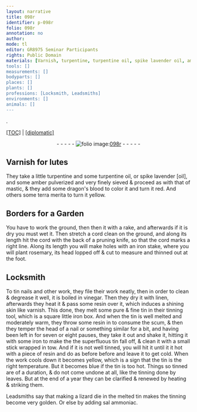 ```yaml
---
layout: narrative
title: 098r
identifier: p-098r
folio: 098r
annotation: no
author:
mode: tl
editor: GR8975 Seminar Participants
rights: Public Domain
materials: [Varnish, turpentine, turpentine oil, spike lavender oil, amber, mastic, dragon's blood, terra merita, wet, iron, tin, vinegar, linen, resin, square little iron box., tow, melted tin, sal ammoniac]
tools: []
measurements: []
bodyparts: []
places: []
plants: []
professions: [Locksmith, Leadsmiths]
environments: []
animals: []
---
```


.<p><a href="{{ site.baseurl }}/translation/">[TOC]</a> | <a href="{{ site.baseurl }}/texts/p-098r_tc/">[diplomatic]</a></p><div class="folio" align="center">- - - - - <a href="http://gallica.bnf.fr/ark:/12148/btv1b10500001g/f201.image" target="_blank"><img src="https://cu-mkp.github.io/2017-workshop-edition/assets/photo-icon.png" alt="folio image: " style="display:inline-block; margin-bottom:-3px;"/>098r</a> - - - - - </div>  
  

## <span class="m">Varnish</span> for lutes

 
They take a little <span class="m">turpentine</span> and some <span class="m">turpentine oil</span>, or <span class="m">spike lavender [oil]</span>, and some <span class="m">amber</span> pulverized and very finely sieved & proceed as with that of <span class="m">mastic</span>, & they add some <span class="m">dragon's blood</span> to color it and turn it red. And others some <span class="m">terra merita</span> to turn it yellow.
 
 
  

## Borders for a Garden

 
You have to work the ground, then then it with a rake, and afterwards if it is dry you must <span class="m">wet</span> it. Then stretch a cord clean on the ground, and along its length hit the cord with the back of a pruning knife, so that the cord marks a right line. Along its length you will make holes with an <span class="m">iron</span> stake, where you will plant rosemary, its head lopped off & cut to measure and thinned out at the foot.
 
 
  

## <span class="pro">Locksmith</span>

 
To <span class="m">tin</span> nails and other work, they file their work neatly, then in order to clean & degrease it well, it is boiled in <span class="m">vinegar</span>. Then they dry it with <span class="m">linen</span>, afterwards they heat it & pass some <span class="m">resin</span> over it, which induces a shining skin like varnish. This done, they melt some pure & fine <span class="m">tin</span> in their <span class="m">tin</span>ning tool, which is a <span class="m">square little iron box.</span> And when the <span class="m">tin</span> is well melted and moderately warm, they throw some <span class="m">resin</span> in to consume the scum, & then they temper the head of a nail or something similar for a bit, and having been left in for seven or eight pauses, they take it out and shake it, hitting it with some <span class="m">iron</span> to make the the superfluous <span class="m">tin</span> fall off, & clean it with a small stick wrapped in <span class="m">tow</span>. And if it is not well <span class="m">tin</span>ned, you will hit it until it it hot with a piece of <span class="m">resin</span> and do as before before and leave it to get cold. When the work cools down it becomes yellow, which is a sign that the <span class="m">tin</span> is the right temperature. But it becomes blue if the <span class="m">tin</span> is too hot. Things so <span class="m">tin</span>ned are of a duration, & do not come undone at all, like the tinning done by leaves. But at the end of a year they can be clarified & renewed by heating & striking them.
 
<span class="pro">Leadsmiths</span> say that making a lizard die in the <span class="m">melted tin</span> makes the <span class="m">tin</span>ning become very golden. Or else by adding <span class="m">sal ammoniac</span>.
 
